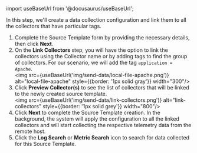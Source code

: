 import useBaseUrl from '@docusaurus/useBaseUrl';

In this step, we'll create a data collection configuration and link them to all the collectors that have particular tags.
		
1. Complete the Source Template form by providing the necessary details, then click **Next**.
1. On the **Link Collectors** step, you will have the option to link the collectors using the Collector name or by adding tags to find the group of collectors. For our scenario, we will add the tag `application = Apache`.<br/><img src={useBaseUrl('img/send-data/local-file-apache.png')} alt="local-file-apache" style={{border: '1px solid gray'}} width="300"/>
1. Click **Preview Collector(s)** to see the list of collectors that will be linked to the newly created source template.<br/><img src={useBaseUrl('img/send-data/link-collectors.png')} alt="link-collectors" style={{border: '1px solid grey'}} width="800"/>
1. Click **Next** to complete the Source Template creation. In the background, the system will apply the configuration to all the linked collectors and will start collecting the respective telemetry data from the remote host.
1. Click the **Log Search** or **Metric Search** icon to search for data collected for this Source Template.

